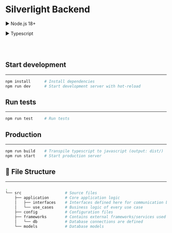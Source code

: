 # Silverlight Backend

:arrow_forward: Node.js 18+

:arrow_forward: Typescript

<br /> <br />

## ️Start development

---

```bash
npm install      # Install dependencies
npm run dev      # Start development server with hot-reload
```

## Run tests

---

```bash
npm run test     # Run tests
```

## Production

---

```bash
npm run build    # Transpile typescript to javascript (output: dist/)
npm run start    # Start production server
```

## :evergreen_tree: File Structure

---

```bash
.
└── src                   # Source files
    ├── application       # Core application logic
    │   ├── interfaces    # Interfaces defined here for communication between layers
    │   └── use_cases     # Business logic of every use case
    ├── config            # Configuration files
    ├── frameworks        # Contains external frameworks/services used in the application
    │   └── db            # Database connections are defined
    └── models            # Database models

```
